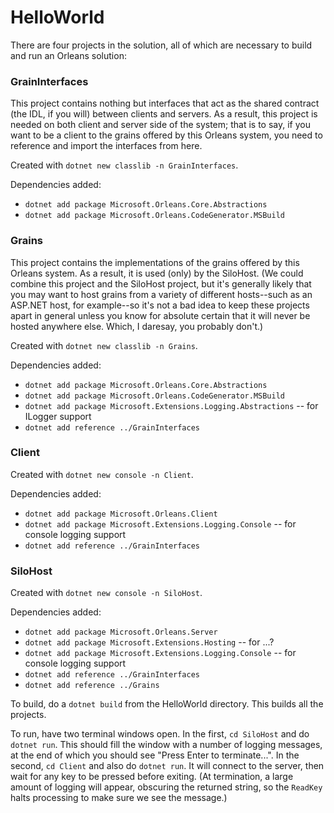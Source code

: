 # HelloWorld
There are four projects in the solution, all of which are necessary to build and run an Orleans solution:

### GrainInterfaces
This project contains nothing but interfaces that act as the shared contract (the IDL, if you will) between clients and servers. As a result, this project is needed on both client and server side of the system; that is to say, if you want to be a client to the grains offered by this Orleans system, you need to reference and import the interfaces from here.

Created with `dotnet new classlib -n GrainInterfaces`.

Dependencies added: 
* `dotnet add package Microsoft.Orleans.Core.Abstractions`
* `dotnet add package Microsoft.Orleans.CodeGenerator.MSBuild`

### Grains
This project contains the implementations of the grains offered by this Orleans system. As a result, it is used (only) by the SiloHost. (We could combine this project and the SiloHost project, but it's generally likely that you may want to host grains from a variety of different hosts--such as an ASP.NET host, for example--so it's not a bad idea to keep these projects apart in general unless you know for absolute certain that it will never be hosted anywhere else. Which, I daresay, you probably don't.)

Created with `dotnet new classlib -n Grains`.

Dependencies added: 
* `dotnet add package Microsoft.Orleans.Core.Abstractions`
* `dotnet add package Microsoft.Orleans.CodeGenerator.MSBuild`
* `dotnet add package Microsoft.Extensions.Logging.Abstractions` -- for ILogger support
* `dotnet add reference ../GrainInterfaces`

### Client
Created with `dotnet new console -n Client`.

Dependencies added:
* `dotnet add package Microsoft.Orleans.Client`
* `dotnet add package Microsoft.Extensions.Logging.Console` -- for console logging support
* `dotnet add reference ../GrainInterfaces`

### SiloHost
Created with `dotnet new console -n SiloHost`.

Dependencies added:
* `dotnet add package Microsoft.Orleans.Server`
* `dotnet add package Microsoft.Extensions.Hosting` -- for ...?
* `dotnet add package Microsoft.Extensions.Logging.Console` -- for console logging support
* `dotnet add reference ../GrainInterfaces`
* `dotnet add reference ../Grains`

To build, do a `dotnet build` from the HelloWorld directory. This builds all the projects.

To run, have two terminal windows open. In the first, `cd SiloHost` and do `dotnet run`. This should fill the window with a number of logging messages, at the end of which you should see "Press Enter to terminate...". In the second, `cd Client` and also do `dotnet run`. It will connect to the server, then wait for any key to be pressed before exiting. (At termination, a large amount of logging will appear, obscuring the returned string, so the `ReadKey` halts processing to make sure we see the message.)
